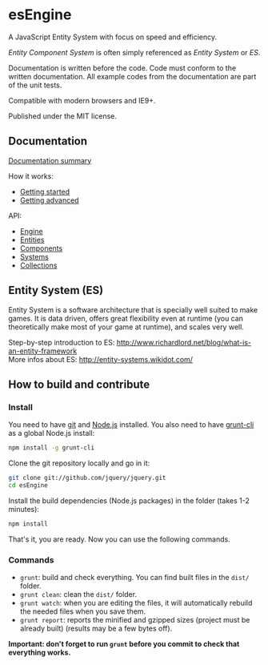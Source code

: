 esEngine
=========


A JavaScript Entity System with focus on speed and efficiency.

_Entity Component System_ is often simply referenced as _Entity System_ or _ES_.

Documentation is written before the code. Code must conform to the written documentation. All example codes from the documentation are part of the unit tests.

Compatible with modern browsers and IE9+.

Published under the MIT license.


## Documentation

[Documentation summary](doc/README.md)

How it works:
- [Getting started](doc/gettingstarted.md)
- [Getting advanced](doc/gettingadvanced.md)

API:
- [Engine](doc/engine.md)
- [Entities](doc/entities.md)
- [Components](doc/components.md)
- [Systems](doc/systems.md)
- [Collections](doc/collections.md)


## Entity System (ES)

Entity System is a software architecture that is specially well suited to make games. It is data driven, offers great flexibility even at runtime (you can theoretically make most of your game at runtime), and scales very well.

Step-by-step introduction to ES: http://www.richardlord.net/blog/what-is-an-entity-framework  
More infos about ES: http://entity-systems.wikidot.com/


## How to build and contribute

### Install

You need to have [git](http://git-scm.com/) and [Node.js](http://nodejs.org/) installed. You also need to have [grunt-cli](http://gruntjs.com/) as a global Node.js install:

```sh
npm install -g grunt-cli
```

Clone the git repository locally and go in it:

```sh
git clone git://github.com/jquery/jquery.git
cd esEngine
```

Install the build dependencies (Node.js packages) in the folder (takes 1-2 minutes):

```sh
npm install
```

That's it, you are ready. Now you can use the following commands.

### Commands

- `grunt`: build and check everything. You can find built files in the `dist/` folder.
- `grunt clean`: clean the `dist/` folder.
- `grunt watch`: when you are editing the files, it will automatically rebuild the needed files when you save them.
- `grunt report`: reports the minified and gzipped sizes (project must be already built) (results may be a few bytes off).

**Important: don't forget to run `grunt` before you commit to check that everything works.**

